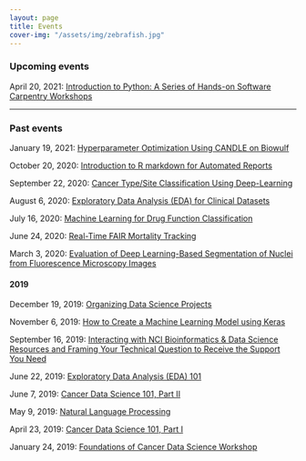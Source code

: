 ```yaml
---
layout: page
title: Events
cover-img: "/assets/img/zebrafish.jpg"
---
```


### Upcoming events

April 20, 2021: [Introduction to Python: A Series of Hands-on Software Carpentry Workshops](../2021-03-25-introduction_to_python)

---

### Past events

January 19, 2021: [Hyperparameter Optimization Using CANDLE on Biowulf](../2021-01-04-hyperparameter_optimization_using_candle)

October 20, 2020: [Introduction to R markdown for Automated Reports](../2020-10-09-introduction_to_r_markdown)

September 22, 2020: [Cancer Type/Site Classification Using Deep-Learning](../2020-09-03-site_classification_using_deep_learning)

August 6, 2020: [Exploratory Data Analysis (EDA) for Clinical Datasets](../2020-07-25-Exploratory_Data_Analysis_for_Clinical_Datasets)

July 16, 2020: [Machine Learning for Drug Function Classification](../2020-06-29-machine_learning_for_drug_function_classification)  

June 24, 2020: [Real-Time FAIR Mortality Tracking](../2020-06-15-real-time_fair_mortality_tracking)  

March 3, 2020: [Evaluation of Deep Learning-Based Segmentation of Nuclei from Fluorescence Microscopy Images](../2020-03-03-evaluation_of_deep_learning-based_segmentation_of_nuclei_from_fluorescence_microscopy_images)  

#### 2019

December 19, 2019: [Organizing Data Science Projects](../2019-12-12-organizing_data_science_projects)  

November 6, 2019: [How to Create a Machine Learning Model using Keras](../2019-11-06-how_to_create_a_machine_learning_model_using_keras)  

September 16, 2019: [Interacting with NCI Bioinformatics & Data Science Resources and Framing Your Technical Question to Receive the Support You Need](../2019-09-16-interacting_with_nci_bioinformatics_and_data_science_resources_and_framing_your_technical_question_to_receive_the_support_you_need)  

June 22, 2019: [Exploratory Data Analysis (EDA) 101](../2019-06-22-exploratory_data_analysis_101)  

June 7, 2019: [Cancer Data Science 101, Part II](../2019-06-07-cancer_data_science_101_part_ii)  

May 9, 2019: [Natural Language Processing](../2019-05-09-natural_language_processing)

April 23, 2019: [Cancer Data Science 101, Part I](../2019-04-23-cancer_data_science_101_part_i)  

January 24, 2019: [Foundations of Cancer Data Science Workshop](../2019-01-24-foundations_of_cancer_data_science_workshop)  
